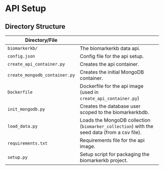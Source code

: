 # API Setup 

## Directory Structure 

| Directory/File                |                                                                   |
|-------------------------------|-------------------------------------------------------------------|
| `biomarkerkb/`                | The biomarkerkb data api.                                         |
| `config.json`                 | Config file for the api setup.                                    |
| `create_api_container.py`     | Creates the api container.                                        |                                           
| `create_mongodb_container.py` | Creates the initial MongoDB container.                            |
| `Dockerfile`                  | Dockerfile for the api image (used in `create_api_container.py`)                                     | 
| `init_mongodb.py`             | Creates the database user scoped to the biomarkerkbdb.            |
| `load_data.py`                | Loads the MongoDB collection (`biomarker_collection`) with the seed data (from a csv file).           |
| `requirements.txt`            | Requirements file for the api image.                              | 
| `setup.py`                    | Setup script for packaging the biomarkerkb project.               |     